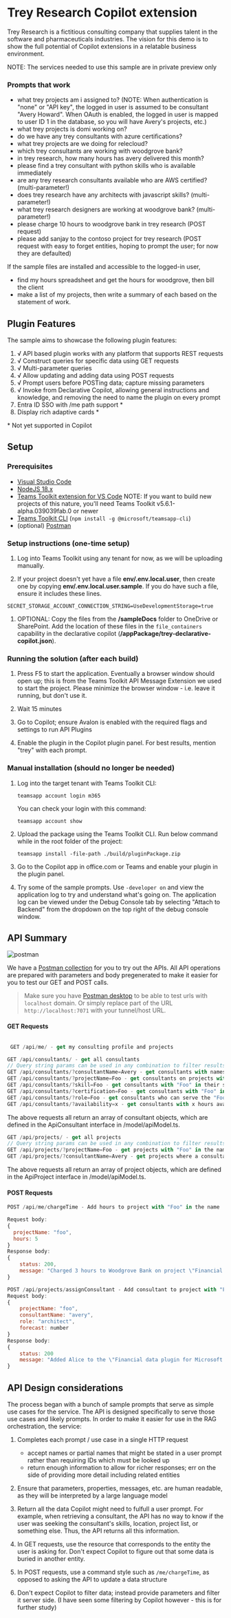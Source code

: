 # Trey Research Copilot extension

Trey Research is a fictitious consulting company that supplies talent in the software and pharmaceuticals industries. The vision for this demo is to show the full potential of Copilot extensions in a relatable business environment.

NOTE: The services needed to use this sample are in private preview only

### Prompts that work

  * what trey projects am i assigned to?
    (NOTE: When authentication is "none" or "API key", the logged in user is assumed to be consultant "Avery Howard". When OAuth is enabled, the logged in user is mapped to user ID 1 in the database, so you will have Avery's projects, etc.)
  * what trey projects is domi working on?
  * do we have any trey consultants with azure certifications?
  * what trey projects are we doing for relecloud?
  * which trey consultants are working with woodgrove bank?
  * in trey research, how many hours has avery delivered this month?
  * please find a trey consultant with python skills who is available immediately
  * are any trey research consultants available who are AWS certified? (multi-parameter!)
  * does trey research have any architects with javascript skills? (multi-parameter!)
  * what trey research designers are working at woodgrove bank? (multi-parameter!)
   * please charge 10 hours to woodgrove bank in trey research (POST request)
   * please add sanjay to the contoso project for trey research (POST request with easy to forget entities, hoping to prompt the user; for now they are defaulted)

If the sample files are installed and accessible to the logged-in user,

   * find my hours spreadsheet and get the hours for woodgrove, then bill the client
   * make a list of my projects, then write a summary of each based on the statement of work.

## Plugin Features

The sample aims to showcase the following plugin features:

  1. √ API based plugin works with any platform that supports REST requests
  1. √ Construct queries for specific data using GET requests
  1. √ Multi-parameter queries
  1. √ Allow updating and adding data using POST requests
  1. √ Prompt users before POSTing data; capture missing parameters
  1. √ Invoke from Declarative Copilot, allowing general instructions and knowledge, and removing the need to name the plugin on every prompt
  1. Entra ID SSO with /me path support *
  1. Display rich adaptive cards *
  
 \* Not yet supported in Copilot

## Setup

### Prerequisites

* [Visual Studio Code](https://code.visualstudio.com/Download)
* [NodeJS 18.x](https://nodejs.org/en/download)
* [Teams Toolkit extension for VS Code](https://marketplace.visualstudio.com/items?itemName=TeamsDevApp.ms-teams-vscode-extension)
  NOTE: If you want to build new projects of this nature, you'll need Teams Toolkit v5.6.1-alpha.039039fab.0 or newer
* [Teams Toolkit CLI](https://learn.microsoft.com/microsoftteams/platform/toolkit/teams-toolkit-cli?pivots=version-three)
  (`npm install -g @microsoft/teamsapp-cli`)
* (optional) [Postman](https://www.postman.com/downloads/)

### Setup instructions (one-time setup)

1. Log into Teams Toolkit using any tenant for now, as we will be uploading manually.

1. If your project doesn't yet have a file **env/.env.local.user**, then create one by copying **env/.env.local.user.sample**. If you do have such a file, ensure it includes these lines.

~~~text
SECRET_STORAGE_ACCOUNT_CONNECTION_STRING=UseDevelopmentStorage=true
~~~

1. OPTIONAL: Copy the files from the **/sampleDocs** folder to OneDrive or SharePoint. Add the location of these files in the `file_containers` capability in the declarative copilot (**/appPackage/trey-declarative-copilot.json**).

### Running the solution (after each build)

1. Press F5 to start the application. Eventually a browser window should open up; this is from the Teams Toolkit API Message Extension we used to start the project. Please minimize the browser window - i.e. leave it running, but don't use it.

2. Wait 15 minutes

3. Go to Copilot; ensure Avalon is enabled with the required flags and settings to run API Plugins

4. Enable the plugin in the Copilot plugin panel. For best results, mention "trey" with each prompt.

### Manual installation (should no longer be needed)

1. Log into the target tenant with Teams Toolkit CLI:

    `teamsapp account login m365`

    You can check your login with this command:

    `teamsapp account show`

1. Upload the package using the Teams Toolkit CLI. Run below command while in the root folder of the project:

   `teamsapp install -file-path ./build/pluginPackage.zip`

1. Go to the Copilot app in office.com or Teams and enable your plugin in the plugin panel.

1. Try some of the sample prompts. Use `-developer on` and view the application log to try and understand what's going on. The application log can be viewed under the Debug Console tab by selecting "Attach to Backend" from the dropdown on the top right of the debug console window.

## API Summary

![postman](https://voyager.postman.com/logo/postman-logo-icon-orange.svg) 

We have a [Postman collection](https://documenter.getpostman.com/view/5938178/2sA3JJ8hfn) for you to try out the APIs. 
All API operations are prepared with parameters and body pregenerated to make it easier for you to test our GET and POST calls. 

> Make sure you have [Postman desktop](https://www.postman.com/downloads/) to be able to test urls with `localhost` domain. 
Or simply replace part of the URL `http://localhost:7071` with your tunnel/host URL.


#### GET Requests

~~~javascript

 GET /api/me/ - get my consulting profile and projects

GET /api/consultants/ - get all consultants
// Query string params can be used in any combination to filter results
GET /api/consultants/?consultantName=Avery - get consultants with names containing "Avery"
GET /api/consultants/?projectName=Foo - get consultants on projects with "Foo" in the name
GET /api/consultants/?skill=Foo - get consultants with "Foo" in their skills list
GET /api/consultants/?certification=Foo - get consultants with "Foo" in their certifications list
GET /api/consultants/?role=Foo - get consultants who can serve the "Foo" role on a project
GET /api/consultants/?availability=x - get consultants with x hours availability this month or next month

~~~

The above requests all return an array of consultant objects, which are defined in the ApiConsultant interface in /model/apiModel.ts.

~~~javascript
GET /api/projects/ - get all projects
// Query string params can be used in any combination to filter results
GET /api/projects/?projectName=Foo - get projects with "Foo" in the name
GET /api/projects/?consultantName=Avery - get projects where a consultant containing "Avery" is assigned

~~~

The above requests all return an array of project objects, which are defined in the ApiProject interface in /model/apiModel.ts.

#### POST Requests

~~~javascript
POST /api/me/chargeTime - Add hours to project with "Foo" in the name

Request body:
{
  projectName: "foo",
  hours: 5
}
Response body:
{
    status: 200,
    message: "Charged 3 hours to Woodgrove Bank on project \"Financial data plugin for Microsoft Copilot\". You have 17 hours remaining this month";
}

POST /api/projects/assignConsultant - Add consultant to project with "Foo" in the name
Request body:
{
    projectName: "foo",
    consultantName: "avery",
    role: "architect",
    forecast: number
}
Response body:
{
    status: 200
    message: "Added Alice to the \"Financial data plugin for Microsoft Copilot\" project at Woodgrove Bank. She has 100 hours remaining this month.";
}
~~~

## API Design considerations

The process began with a bunch of sample prompts that serve as simple use cases for the service. The API is designed specifically to serve those use cases and likely prompts. In order to make it easier for use in the RAG orchestration, the service:

1. Completes each prompt / use case in a single HTTP request

    * accept names or partial names that might be stated in a user prompt rather than requiring IDs which must be looked up
    * return enough information to allow for richer responses; err on the side of providing more detail including related entities

2. Ensure that parameters, properties, messages, etc. are human readable, as they will be interpreted by a large language model

3. Return all the data Copilot might need to fulfull a user prompt. For example, when retrieving a
consultant, the API has no way to know if the user was seeking the consultant's skills, location, project list, or something else. Thus, the API returns all this information.

4. In GET requests, use the resource that corresponds to the entity the user is asking for. Don't expect Copilot to figure out that some data is buried in another entity.

5. In POST requests, use a command style such as `/me/chargeTime`, as opposed to asking the API to update a data structure

6. Don't expect Copilot to filter data; instead provide parameters and filter it server side. (I have seen some filtering by Copilot however - this is for further study)